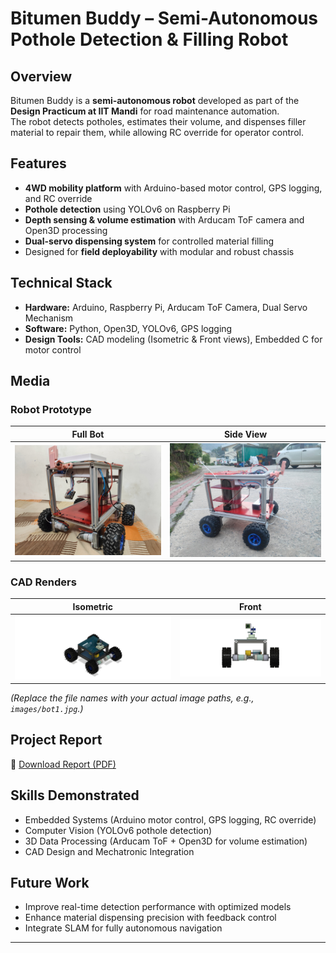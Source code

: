 # Bitumen Buddy – Semi-Autonomous Pothole Detection & Filling Robot

## Overview
Bitumen Buddy is a **semi-autonomous robot** developed as part of the **Design Practicum at IIT Mandi** for road maintenance automation.  
The robot detects potholes, estimates their volume, and dispenses filler material to repair them, while allowing RC override for operator control.  

## Features
- **4WD mobility platform** with Arduino-based motor control, GPS logging, and RC override  
- **Pothole detection** using YOLOv6 on Raspberry Pi  
- **Depth sensing & volume estimation** with Arducam ToF camera and Open3D processing  
- **Dual-servo dispensing system** for controlled material filling  
- Designed for **field deployability** with modular and robust chassis  

## Technical Stack
- **Hardware:** Arduino, Raspberry Pi, Arducam ToF Camera, Dual Servo Mechanism  
- **Software:** Python, Open3D, YOLOv6, GPS logging  
- **Design Tools:** CAD modeling (Isometric & Front views), Embedded C for motor control  

## Media
### Robot Prototype
| Full Bot | Side View |
|----------|-----------|
| ![Bot Image 1](bot1.jpg) | ![Bot Image 2](bot2.jpg) |

### CAD Renders
| Isometric | Front |
|-----------|-------|
| ![CAD Isometric](cad_iso.jpg) | ![CAD Front](cad_front.jpg) |

*(Replace the file names with your actual image paths, e.g., `images/bot1.jpg`.)*

## Project Report
📄 [Download Report (PDF)](report.pdf)  

## Skills Demonstrated
- Embedded Systems (Arduino motor control, GPS logging, RC override)  
- Computer Vision (YOLOv6 pothole detection)  
- 3D Data Processing (Arducam ToF + Open3D for volume estimation)  
- CAD Design and Mechatronic Integration  

## Future Work
- Improve real-time detection performance with optimized models  
- Enhance material dispensing precision with feedback control  
- Integrate SLAM for fully autonomous navigation  

---

